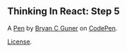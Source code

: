 Thinking In React: Step 5
-------------------------


A [Pen](https://codepen.io/bgoonz/pen/RwLgord) by [Bryan C Guner](https://codepen.io/bgoonz) on [CodePen](https://codepen.io).

[License](https://codepen.io/bgoonz/pen/RwLgord/license).